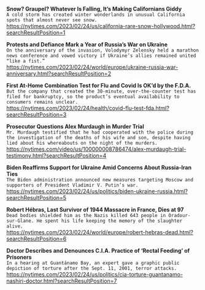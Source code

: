 **Snow? Graupel? Whatever Is Falling, It’s Making Californians Giddy**\
`A cold storm has created winter wonderlands in unusual California spots that almost never see snow.`\
https://nytimes.com/2023/02/24/us/california-rare-snow-hollywood.html?searchResultPosition=1

**Protests and Defiance Mark a Year of Russia’s War on Ukraine**\
`On the anniversary of the invasion, Volodymyr Zelensky held a marathon news conference and vowed victory if Ukraine’s allies remained united “like a fist.”`\
https://nytimes.com/2023/02/24/world/europe/ukraine-russia-war-anniversary.html?searchResultPosition=2

**First At-Home Combination Test for Flu and Covid Is OK’d by the F.D.A.**\
`But the company that created the 30-minute, over-the-counter test has filed for bankruptcy, so the product’s eventual availability to consumers remains unclear.`\
https://nytimes.com/2023/02/24/health/covid-flu-test-fda.html?searchResultPosition=3

**Prosecutor Questions Alex Murdaugh in Murder Trial**\
`Mr. Murdaugh testified that he had cooperated with the police during the investigation of the deaths of his wife and son, despite having lied about his whereabouts on the night of the murders.`\
https://nytimes.com/video/us/100000008786474/alex-murdaugh-trial-testimony.html?searchResultPosition=4

**Biden Reaffirms Support for Ukraine Amid Concerns About Russia-Iran Ties**\
`The Biden administration announced new measures targeting Moscow and supporters of President Vladimir V. Putin’s war.`\
https://nytimes.com/2023/02/24/us/politics/biden-ukraine-russia.html?searchResultPosition=5

**Robert Hébras, Last Survivor of 1944 Massacre in France, Dies at 97**\
`Dead bodies shielded him as the Nazis killed 643 people in Oradour-sur-Glane. He spent his life keeping the memory of the slaughter alive.`\
https://nytimes.com/2023/02/24/world/europe/robert-hebras-dead.html?searchResultPosition=6

**Doctor Describes and Denounces C.I.A. Practice of ‘Rectal Feeding’ of Prisoners**\
`In a hearing at Guantánamo Bay, an expert gave a graphic public depiction of torture after the Sept. 11, 2001, terror attacks.`\
https://nytimes.com/2023/02/24/us/politics/cia-torture-guantanamo-nashiri-doctor.html?searchResultPosition=7

